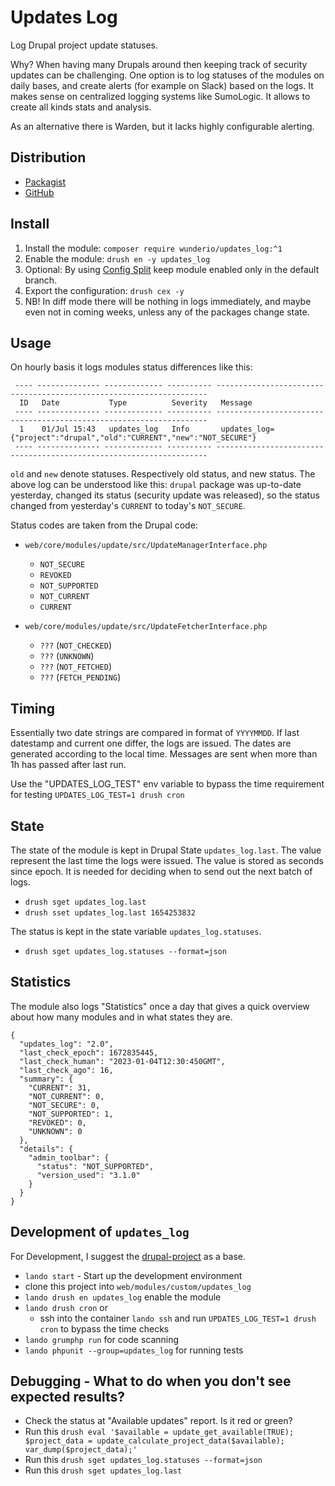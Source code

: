 # Updates Log

Log Drupal project update statuses.

Why? When having many Drupals around then keeping track of security updates can
be challenging. One option is to log statuses of the modules on daily bases,
and create alerts (for example on Slack) based on the logs. It makes sense on
centralized logging systems like SumoLogic. It allows to create all kinds stats
and analysis.

As an alternative there is Warden, but it lacks highly configurable alerting.

## Distribution

- [Packagist](https://packagist.org/packages/wunderio/updates_log)
- [GitHub](https://github.com/wunderio/drupal-updates-log)

## Install

1. Install the module: `composer require wunderio/updates_log:^1`
2. Enable the module: `drush en -y updates_log`
3. Optional: By using [Config Split](https://www.drupal.org/project/config_split) keep module enabled only in the default branch.
4. Export the configuration: `drush cex -y`
5. NB! In diff mode there will be nothing in logs immediately, and maybe even not in coming weeks, unless any of the
   packages change state.

## Usage

On hourly basis it logs modules status differences like this:

```
 ---- -------------- ------------- ---------- --------------------------------------------------------------------
  ID   Date           Type          Severity   Message
 ---- -------------- ------------- ---------- --------------------------------------------------------------------
  1    01/Jul 15:43   updates_log   Info       updates_log={"project":"drupal","old":"CURRENT","new":"NOT_SECURE"}
 ---- -------------- ------------- ---------- --------------------------------------------------------------------
```

`old` and `new` denote statuses.
Respectively old status, and new status.
The above log can be understood like this: `drupal` package was up-to-date yesterday, changed its status (security update was released), so the status changed from yesterday's `CURRENT` to today's `NOT_SECURE`.

Status codes are taken from the Drupal code:

- `web/core/modules/update/src/UpdateManagerInterface.php`
  - `NOT_SECURE`
  - `REVOKED`
  - `NOT_SUPPORTED`
  - `NOT_CURRENT`
  - `CURRENT`

- `web/core/modules/update/src/UpdateFetcherInterface.php`
  - `???` (`NOT_CHECKED`)
  - `???` (`UNKNOWN`)
  - `???` (`NOT_FETCHED`)
  - `???` (`FETCH_PENDING`)

## Timing

Essentially two date strings are compared in format of `YYYYMMDD`.
If last datestamp and current one differ, the logs are issued.
The dates are generated according to the local time.
Messages are sent when more than 1h has passed after last run.

Use the "UPDATES_LOG_TEST" env variable to bypass the time requirement for testing `UPDATES_LOG_TEST=1 drush cron`

## State

The state of the module is kept in Drupal State `updates_log.last`.
The value represent the last time the logs were issued.
The value is stored as seconds since epoch.
It is needed for deciding when to send out the next batch of logs.

- `drush sget updates_log.last`
- `drush sset updates_log.last 1654253832`

The status is kept in the state variable `updates_log.statuses`.
- `drush sget updates_log.statuses --format=json`

## Statistics

The module also logs "Statistics" once a day that gives a quick overview about how many modules and in what states they are.
```
{
  "updates_log": "2.0",
  "last_check_epoch": 1672835445,
  "last_check_human": "2023-01-04T12:30:450GMT",
  "last_check_ago": 16,
  "summary": {
    "CURRENT": 31,
    "NOT_CURRENT": 0,
    "NOT_SECURE": 0,
    "NOT_SUPPORTED": 1,
    "REVOKED": 0,
    "UNKNOWN": 0
  },
  "details": {
    "admin_toolbar": {
      "status": "NOT_SUPPORTED",
      "version_used": "3.1.0"
    }
  }
}
```

## Development of `updates_log`

For Development, I suggest the [drupal-project](https://github.com/wunderio/drupal-project) as a base.

- `lando start` - Start up the development environment
- clone this project into `web/modules/custom/updates_log`
- `lando drush en updates_log` enable the module
- `lando drush cron` or
  - ssh into the container `lando ssh` and run `UPDATES_LOG_TEST=1 drush cron` to bypass the time checks
- `lando grumphp run` for code scanning
- `lando phpunit --group=updates_log` for running tests

## Debugging - What to do when you don't see expected results?

- Check the status at "Available updates" report. Is it red or green?
- Run this `drush eval '$available = update_get_available(TRUE); $project_data = update_calculate_project_data($available); var_dump($project_data);'`
- Run this `drush sget updates_log.statuses --format=json`
- Run this `drush sget updates_log.last`
